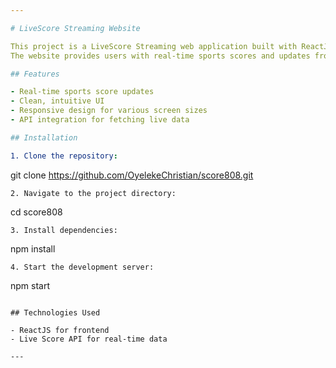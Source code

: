 ```yaml
---

# LiveScore Streaming Website

This project is a LiveScore Streaming web application built with ReactJS.
The website provides users with real-time sports scores and updates from various sports events.

## Features

- Real-time sports score updates
- Clean, intuitive UI
- Responsive design for various screen sizes
- API integration for fetching live data

## Installation

1. Clone the repository:
   ```
   git clone https://github.com/OyelekeChristian/score808.git
   ```
2. Navigate to the project directory:
   ```
   cd score808
   ```
3. Install dependencies:
   ```
   npm install
   ```
4. Start the development server:
   ```
   npm start
   ```

## Technologies Used

- ReactJS for frontend
- Live Score API for real-time data

---
```


